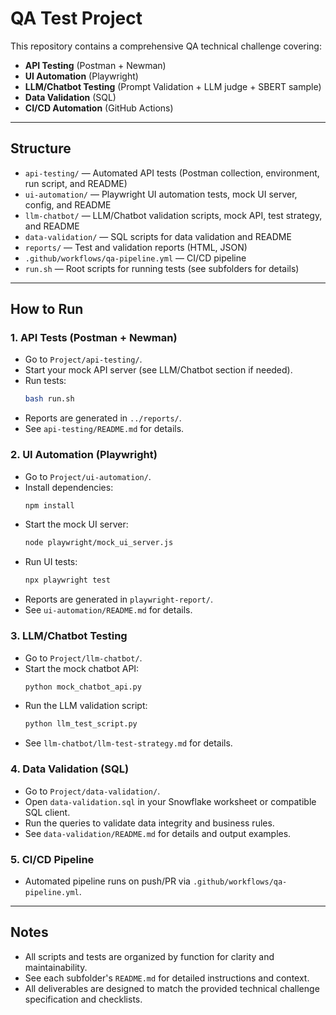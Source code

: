 
# QA Test Project

This repository contains a comprehensive QA technical challenge covering:
- **API Testing** (Postman + Newman)
- **UI Automation** (Playwright)
- **LLM/Chatbot Testing** (Prompt Validation + LLM judge  + SBERT sample)
- **Data Validation** (SQL)
- **CI/CD Automation** (GitHub Actions)

---

## Structure

- `api-testing/` — Automated API tests (Postman collection, environment, run script, and README)
- `ui-automation/` — Playwright UI automation tests, mock UI server, config, and README
- `llm-chatbot/` — LLM/Chatbot validation scripts, mock API, test strategy, and README
- `data-validation/` — SQL scripts for data validation and README
- `reports/` — Test and validation reports (HTML, JSON)
- `.github/workflows/qa-pipeline.yml` — CI/CD pipeline
- `run.sh` — Root scripts for running tests (see subfolders for details)

---

## How to Run

### 1. API Tests (Postman + Newman)
- Go to `Project/api-testing/`.
- Start your mock API server (see LLM/Chatbot section if needed).
- Run tests:
  ```bash
  bash run.sh
  ```
- Reports are generated in `../reports/`.
- See `api-testing/README.md` for details.

### 2. UI Automation (Playwright)
- Go to `Project/ui-automation/`.
- Install dependencies:
  ```bash
  npm install
  ```
- Start the mock UI server:
  ```bash
  node playwright/mock_ui_server.js
  ```
- Run UI tests:
  ```bash
  npx playwright test
  ```
- Reports are generated in `playwright-report/`.
- See `ui-automation/README.md` for details.

### 3. LLM/Chatbot Testing
- Go to `Project/llm-chatbot/`.
- Start the mock chatbot API:
  ```bash
  python mock_chatbot_api.py
  ```
- Run the LLM validation script:
  ```bash
  python llm_test_script.py
  ```
- See `llm-chatbot/llm-test-strategy.md` for details.

### 4. Data Validation (SQL)
- Go to `Project/data-validation/`.
- Open `data-validation.sql` in your Snowflake worksheet or compatible SQL client.
- Run the queries to validate data integrity and business rules.
- See `data-validation/README.md` for details and output examples.

### 5. CI/CD Pipeline
- Automated pipeline runs on push/PR via `.github/workflows/qa-pipeline.yml`.

---

## Notes
- All scripts and tests are organized by function for clarity and maintainability.
- See each subfolder's `README.md` for detailed instructions and context.
- All deliverables are designed to match the provided technical challenge specification and checklists.
